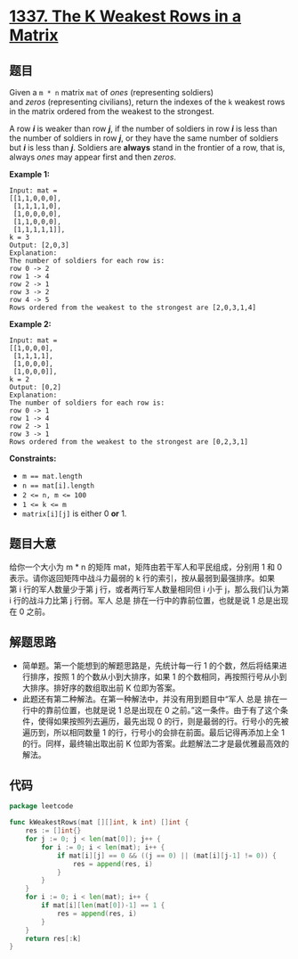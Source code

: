 # [1337. The K Weakest Rows in a Matrix](https://leetcode.com/problems/the-k-weakest-rows-in-a-matrix/)


## 题目

Given a `m * n` matrix `mat` of *ones* (representing soldiers) and *zeros* (representing civilians), return the indexes of the `k` weakest rows in the matrix ordered from the weakest to the strongest.

A row ***i*** is weaker than row ***j***, if the number of soldiers in row ***i*** is less than the number of soldiers in row ***j***, or they have the same number of soldiers but ***i*** is less than ***j***. Soldiers are **always** stand in the frontier of a row, that is, always *ones* may appear first and then *zeros*.

**Example 1:**

```
Input: mat = 
[[1,1,0,0,0],
 [1,1,1,1,0],
 [1,0,0,0,0],
 [1,1,0,0,0],
 [1,1,1,1,1]], 
k = 3
Output: [2,0,3]
Explanation: 
The number of soldiers for each row is: 
row 0 -> 2 
row 1 -> 4 
row 2 -> 1 
row 3 -> 2 
row 4 -> 5 
Rows ordered from the weakest to the strongest are [2,0,3,1,4]

```

**Example 2:**

```
Input: mat = 
[[1,0,0,0],
 [1,1,1,1],
 [1,0,0,0],
 [1,0,0,0]], 
k = 2
Output: [0,2]
Explanation: 
The number of soldiers for each row is: 
row 0 -> 1 
row 1 -> 4 
row 2 -> 1 
row 3 -> 1 
Rows ordered from the weakest to the strongest are [0,2,3,1]

```

**Constraints:**

- `m == mat.length`
- `n == mat[i].length`
- `2 <= n, m <= 100`
- `1 <= k <= m`
- `matrix[i][j]` is either 0 **or** 1.

## 题目大意

给你一个大小为 m * n 的矩阵 mat，矩阵由若干军人和平民组成，分别用 1 和 0 表示。请你返回矩阵中战斗力最弱的 k 行的索引，按从最弱到最强排序。如果第 i 行的军人数量少于第 j 行，或者两行军人数量相同但 i 小于 j，那么我们认为第 i 行的战斗力比第 j 行弱。军人 总是 排在一行中的靠前位置，也就是说 1 总是出现在 0 之前。

## 解题思路

- 简单题。第一个能想到的解题思路是，先统计每一行 1 的个数，然后将结果进行排序，按照 1 的个数从小到大排序，如果 1 的个数相同，再按照行号从小到大排序。排好序的数组取出前 K 位即为答案。
- 此题还有第二种解法。在第一种解法中，并没有用到题目中“军人 总是 排在一行中的靠前位置，也就是说 1 总是出现在 0 之前。”这一条件。由于有了这个条件，使得如果按照列去遍历，最先出现 0 的行，则是最弱的行。行号小的先被遍历到，所以相同数量 1 的行，行号小的会排在前面。最后记得再添加上全 1 的行。同样，最终输出取出前 K 位即为答案。此题解法二才是最优雅最高效的解法。

## 代码

```go
package leetcode

func kWeakestRows(mat [][]int, k int) []int {
    res := []int{}
    for j := 0; j < len(mat[0]); j++ {
        for i := 0; i < len(mat); i++ {
            if mat[i][j] == 0 && ((j == 0) || (mat[i][j-1] != 0)) {
                res = append(res, i)
            }
        }
    }
    for i := 0; i < len(mat); i++ {
        if mat[i][len(mat[0])-1] == 1 {
            res = append(res, i)
        }
    }
    return res[:k]
}
```